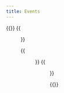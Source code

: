```yaml
---
title: Events
---
```


{{<gallery caption-effect="none">}}
  {{<figure
    caption= "Sporting Events" 
    class="no-photoswipe"
    link="/categories/events/"
    src="https://res.cloudinary.com/rama-llama/image/upload/v1584983263/Battle_Lost_cmsxdw.jpg">}}
  
  {{<figure 
    caption="Dance"
    class="no-photoswipe"
    link="/categories/zoo"
    src="https://res.cloudinary.com/rama-llama/image/upload/v1584986716/Flaminco_u8ex6l.jpg">}}
  {{<figure
    caption="Cultural Events"
    class="no-photoswipe"
    link="/categories/backyard-birds"
    src="https://res.cloudinary.com/rama-llama/image/upload/v1596654460/Blue_dance2_hhtkrm.jpg">}}


{{</gallery >}}
